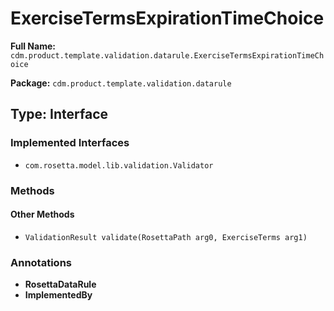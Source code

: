 # ExerciseTermsExpirationTimeChoice

**Full Name:** `cdm.product.template.validation.datarule.ExerciseTermsExpirationTimeChoice`

**Package:** `cdm.product.template.validation.datarule`

## Type: Interface

### Implemented Interfaces

- `com.rosetta.model.lib.validation.Validator`

### Methods

#### Other Methods

- `ValidationResult validate(RosettaPath arg0, ExerciseTerms arg1)`

### Annotations

- **RosettaDataRule**
- **ImplementedBy**

